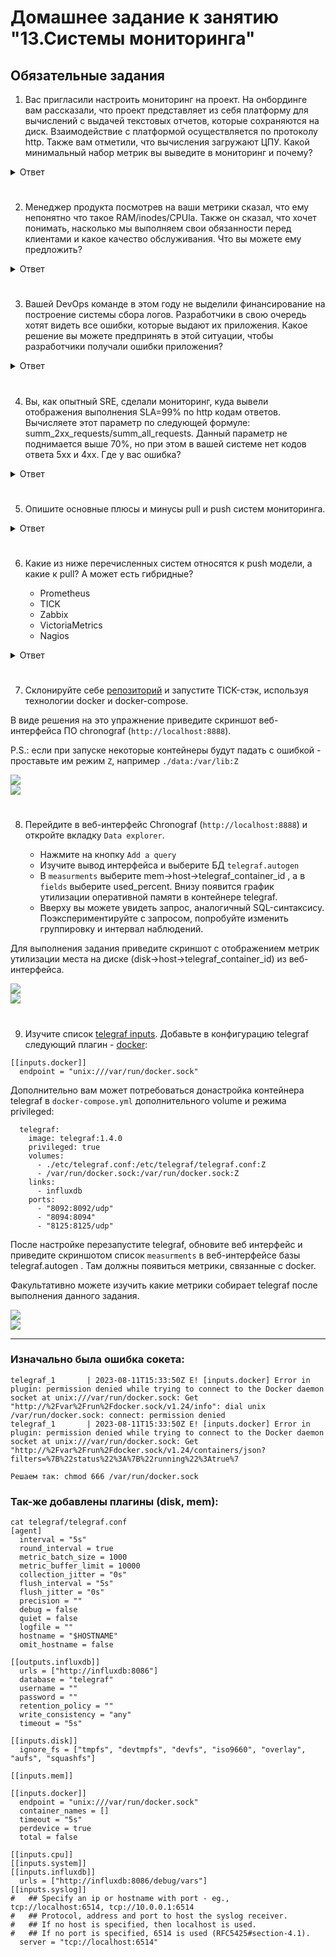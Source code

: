# Домашнее задание к занятию "13.Системы мониторинга"

## Обязательные задания

1. Вас пригласили настроить мониторинг на проект. На онбординге вам рассказали, что проект представляет из себя 
платформу для вычислений с выдачей текстовых отчетов, которые сохраняются на диск. Взаимодействие с платформой 
осуществляется по протоколу http. Также вам отметили, что вычисления загружают ЦПУ. Какой минимальный набор метрик вы
выведите в мониторинг и почему?

<details><summary>Ответ</summary>

Настройка мониторинга для проекта включает в себя выбор правильных показателей для обеспечения работоспособности, производительности и надежности системы. Учитывая, что в проекте задействована платформа для вычислений с ресурсоемкими задачами и взаимодействием по HTTP-протоколу, минимальный набор метрик, за которыми стоит следить:

**- Использование процессора:** Поскольку вычисления интенсивно используют ЦП, мониторинг использования ЦП имеет решающее значение. Высокая загрузка ЦП может указывать на потенциальные узкие места в производительности, конфликты ресурсов или необходимость оптимизации.

**- Использование памяти:** погает убедиться, что в системе достаточно памяти для эффективной обработки вычислений и HTTP-запросов. Высокое использование памяти может привести к снижению производительности или ошибкам нехватки памяти.

**- Время ответа HTTP и задержка:** необходим для взаимодействия с пользователем. Медленное время отклика может повлиять на удовлетворенность пользователей и может указывать на проблемы с производительностью платформы.

**- Частота ошибок HTTP:** (например, кодов состояния 4xx, 5xx) помогает выявить проблемы, с которыми могут столкнуться пользователи. Высокая частота ошибок может указывать на ошибки, неверные конфигурации или ограничения ресурсов.

**- Использование диска:** Поскольку текстовые отчеты сохраняются на диск, необходимо следить за использованием диска, чтобы гарантировать наличие достаточного места. Нехватка места на диске может привести к потере данных или системным сбоям.

**- Сетевой трафик:**  помогает понять схемы связи и потенциальные узкие места при передаче данных. Необычно высокий или низкий сетевой трафик может указывать на аномалии.

**- Средняя загрузка процессора:** обеспечивает более широкое представление о загрузке системы с течением времени. Высокая средняя нагрузка может указывать на периоды высокого спроса и потенциальной конкуренции за ресурсы.

**- Количество активных процессов/потоков:** дает представление о том, как система управляет одновременными вычислениями и запросами. Слишком большое количество процессов/потоков может повлиять на производительность и скорость отклика.

**- Метрики, специфичные для приложения:** В зависимости от специфики проекта может потребоваться отслеживать специфические для приложения показатели (для каждого конкретного проекта они могут быть свои).

</details>   

#
2. Менеджер продукта посмотрев на ваши метрики сказал, что ему непонятно что такое RAM/inodes/CPUla. Также он сказал, 
что хочет понимать, насколько мы выполняем свои обязанности перед клиентами и какое качество обслуживания. Что вы 
можете ему предложить?

<details><summary>Ответ</summary>

- CPUla - средние значения загрузки процессора за 1, 5, и 15 минут. Значение не должно превышать n, где n - количество ядер.   
- inodes - индексные дескрипторы файловой системы. Имеют ограниченное количество почти во всех файловых системах. Количество свободных не должно быть, к примеру, меньше 10% от общего количества.   
- RAM - Оперативная память. Количество свободной не должно превышать 85% от доступного объёма.
- Разработать для приложения healthcheck проверки и функциональные тесты и настроить сбор их метрик. Для примера:
  - Метрики взаимодействия с пользователем (Время, Частота ошибок https)
  - Доступность и надежность услуг (Процент времени безотказной работы, Простои)
  - Мониторинг баз данных и запросы к ним, сетевой мониторинг.
  - Прочее в рамках конкреного проекта...

</details>

#
3. Вашей DevOps команде в этом году не выделили финансирование на построение системы сбора логов. Разработчики в свою 
очередь хотят видеть все ошибки, которые выдают их приложения. Какое решение вы можете предпринять в этой ситуации, 
чтобы разработчики получали ошибки приложения?

<details><summary>Ответ</summary>

В ситуации, когда выделенная система ведения журнала не может быть построена из-за отсутствия финансирования, мы можем изучить альтернативные подходы, чтобы предоставить разработчикам информацию об ошибках приложений.   
Как вариант:

**Использовать существующие инструменты или то что можно настроить бесплатно:**
- Zabbix
- Журналы действующих приложений
- Службы объединения журналов (Elasticsearch, Logstash и Kibana (ELK))
- Платформы отслеживания ошибок (Sentry, Raygun)
- Уведомления в мессенджеры например Telegram

</details>

#
4. Вы, как опытный SRE, сделали мониторинг, куда вывели отображения выполнения SLA=99% по http кодам ответов. 
Вычисляете этот параметр по следующей формуле: summ_2xx_requests/summ_all_requests. Данный параметр не поднимается выше 
70%, но при этом в вашей системе нет кодов ответа 5xx и 4xx. Где у вас ошибка?

<details><summary>Ответ</summary>

Не учтены. 3xx - ответы, которые не являются ошибкой.   
Должно быть так: (summ_2xx_requests+summ_3xx_requests)/summ_all_requests

</details>

#
5. Опишите основные плюсы и минусы pull и push систем мониторинга.

<details><summary>Ответ</summary>

Плюсы:   
- для начала сбора метрик достаточно установить агента   
- возможность использовать протокол udp для отдачи метрик   

Минусы:   
- агент - дополнительная точка отказа. Таким образом, есть вероятность, что сервис работает в штатном режиме, а вот агент перестал работать.
- сложная отладка отправки метрик

</details>

#
6. Какие из ниже перечисленных систем относятся к push модели, а какие к pull? А может есть гибридные?

    - Prometheus 
    - TICK
    - Zabbix
    - VictoriaMetrics
    - Nagios

<details><summary>Ответ</summary>

| Сервис          | Модель | Дополнительный комментарий                                                                                                        |
|-----------------|--------|-----------------------------------------------------------------------------------------------------------------------------------|
| Prometheus      | Push   | Основное назначение собирать информацию                                                                                           |
| TICK            | Hybrid | Telegraf, InfluxDB, Chronograf, Kapacitor может быть настроен как для отправки, так и для извлечения данных.                      |
| Zabbix          | Pull   | Может опрашивать сам, так-же есть агенты                                                                                          |
| VictoriaMetrics | Pull   | Изначально разрабатывалась как pull, но вней есть API для реализации push                                                         |
| Nagios          | Pull   | Есть агенты, которые работают по pull-модели, но так же есть поддержка push-модели по протоколу SNMP                              |


</details>

#
7. Склонируйте себе [репозиторий](https://github.com/influxdata/sandbox/tree/master) и запустите TICK-стэк, 
используя технологии docker и docker-compose.

В виде решения на это упражнение приведите скриншот веб-интерфейса ПО chronograf (`http://localhost:8888`). 

P.S.: если при запуске некоторые контейнеры будут падать с ошибкой - проставьте им режим `Z`, например
`./data:/var/lib:Z`



![](https://github.com/networksuperman/netology_dev_ops/blob/main/monitoring/10-monitoring-02-systems%20/img/10_2_1_1.png)  
![](https://github.com/networksuperman/netology_dev_ops/blob/main/monitoring/10-monitoring-02-systems%20/img/10_2_1_2.png)  


#
8. Перейдите в веб-интерфейс Chronograf (`http://localhost:8888`) и откройте вкладку `Data explorer`.

    - Нажмите на кнопку `Add a query`
    - Изучите вывод интерфейса и выберите БД `telegraf.autogen`
    - В `measurments` выберите mem->host->telegraf_container_id , а в `fields` выберите used_percent. 
    Внизу появится график утилизации оперативной памяти в контейнере telegraf.
    - Вверху вы можете увидеть запрос, аналогичный SQL-синтаксису. 
    Поэкспериментируйте с запросом, попробуйте изменить группировку и интервал наблюдений.

Для выполнения задания приведите скриншот с отображением метрик утилизации места на диске 
(disk->host->telegraf_container_id) из веб-интерфейса.



![](https://github.com/networksuperman/netology_dev_ops/blob/main/monitoring/10-monitoring-02-systems%20/img/10_2_2_1.png)  
![](https://github.com/networksuperman/netology_dev_ops/blob/main/monitoring/10-monitoring-02-systems%20/img/10_2_2_2.png)  


#
9. Изучите список [telegraf inputs](https://github.com/influxdata/telegraf/tree/master/plugins/inputs). 
Добавьте в конфигурацию telegraf следующий плагин - [docker](https://github.com/influxdata/telegraf/tree/master/plugins/inputs/docker):
```
[[inputs.docker]]
  endpoint = "unix:///var/run/docker.sock"
```

Дополнительно вам может потребоваться донастройка контейнера telegraf в `docker-compose.yml` дополнительного volume и 
режима privileged:
```
  telegraf:
    image: telegraf:1.4.0
    privileged: true
    volumes:
      - ./etc/telegraf.conf:/etc/telegraf/telegraf.conf:Z
      - /var/run/docker.sock:/var/run/docker.sock:Z
    links:
      - influxdb
    ports:
      - "8092:8092/udp"
      - "8094:8094"
      - "8125:8125/udp"
```

После настройке перезапустите telegraf, обновите веб интерфейс и приведите скриншотом список `measurments` в 
веб-интерфейсе базы telegraf.autogen . Там должны появиться метрики, связанные с docker.

Факультативно можете изучить какие метрики собирает telegraf после выполнения данного задания.



![](https://github.com/networksuperman/netology_dev_ops/blob/main/monitoring/10-monitoring-02-systems%20/img/10_2_3_1.png)  
![](https://github.com/networksuperman/netology_dev_ops/blob/main/monitoring/10-monitoring-02-systems%20/img/10_2_3_2.png)  


---

### Изначально была ошибка сокета:
```
telegraf_1       | 2023-08-11T15:33:50Z E! [inputs.docker] Error in plugin: permission denied while trying to connect to the Docker daemon socket at unix:///var/run/docker.sock: Get "http://%2Fvar%2Frun%2Fdocker.sock/v1.24/info": dial unix /var/run/docker.sock: connect: permission denied
telegraf_1       | 2023-08-11T15:33:50Z E! [inputs.docker] Error in plugin: permission denied while trying to connect to the Docker daemon socket at unix:///var/run/docker.sock: Get "http://%2Fvar%2Frun%2Fdocker.sock/v1.24/containers/json?filters=%7B%22status%22%3A%7B%22running%22%3Atrue%7
```

    Решаем так: chmod 666 /var/run/docker.sock   

### Так-же добавлены плагины (disk, mem):

```
cat telegraf/telegraf.conf 
[agent]
  interval = "5s"
  round_interval = true
  metric_batch_size = 1000
  metric_buffer_limit = 10000
  collection_jitter = "0s"
  flush_interval = "5s"
  flush_jitter = "0s"
  precision = ""
  debug = false
  quiet = false
  logfile = ""
  hostname = "$HOSTNAME"
  omit_hostname = false

[[outputs.influxdb]]
  urls = ["http://influxdb:8086"]
  database = "telegraf"
  username = ""
  password = ""
  retention_policy = ""
  write_consistency = "any"
  timeout = "5s"

[[inputs.disk]]
  ignore_fs = ["tmpfs", "devtmpfs", "devfs", "iso9660", "overlay", "aufs", "squashfs"]

[[inputs.mem]]

[[inputs.docker]]
  endpoint = "unix:///var/run/docker.sock"
  container_names = []
  timeout = "5s"
  perdevice = true
  total = false
  
[[inputs.cpu]]
[[inputs.system]]
[[inputs.influxdb]]
  urls = ["http://influxdb:8086/debug/vars"]
[[inputs.syslog]]
#   ## Specify an ip or hostname with port - eg., tcp://localhost:6514, tcp://10.0.0.1:6514
#   ## Protocol, address and port to host the syslog receiver.
#   ## If no host is specified, then localhost is used.
#   ## If no port is specified, 6514 is used (RFC5425#section-4.1).
  server = "tcp://localhost:6514"
```
